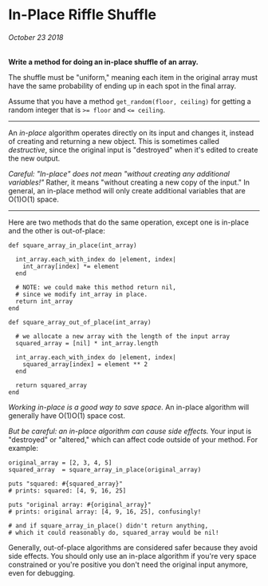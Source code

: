 # In-Place Riffle Shuffle
###### October 23 2018

**Write a method for doing an in-place shuffle of an array.**

The shuffle must be "uniform," meaning each item in the original array must have the same probability of ending up in each spot in the final array.

Assume that you have a method `get_random(floor, ceiling)` for getting a random integer that is `>= floor` and `<= ceiling`.

---

An *in-place* algorithm operates directly on its input and changes it, instead of creating and returning a new object. This is sometimes called *destructive*, since the original input is "destroyed" when it's edited to create the new output.

*Careful: "In-place" does not mean "without creating any additional variables!"* Rather, it means "without creating a new copy of the input." In general, an in-place method will only create additional variables that are O(1)O(1) space.

---

Here are two methods that do the same operation, except one is in-place and the other is out-of-place:
```
def square_array_in_place(int_array)

  int_array.each_with_index do |element, index|
    int_array[index] *= element
  end

  # NOTE: we could make this method return nil,
  # since we modify int_array in place.
  return int_array
end

def square_array_out_of_place(int_array)

  # we allocate a new array with the length of the input array
  squared_array = [nil] * int_array.length

  int_array.each_with_index do |element, index|
    squared_array[index] = element ** 2
  end

  return squared_array
end
```

*Working in-place is a good way to save space.* An in-place algorithm will generally have O(1)O(1) space cost.

*But be careful: an in-place algorithm can cause side effects.* Your input is "destroyed" or "altered," which can affect code outside of your method. For example:

```
original_array = [2, 3, 4, 5]
squared_array  = square_array_in_place(original_array)

puts "squared: #{squared_array}"
# prints: squared: [4, 9, 16, 25]

puts "original array: #{original_array}"
# prints: original array: [4, 9, 16, 25], confusingly!

# and if square_array_in_place() didn't return anything,
# which it could reasonably do, squared_array would be nil!
```

Generally, out-of-place algorithms are considered safer because they avoid side effects. You should only use an in-place algorithm if you're very space constrained or you're positive you don't need the original input anymore, even for debugging.

